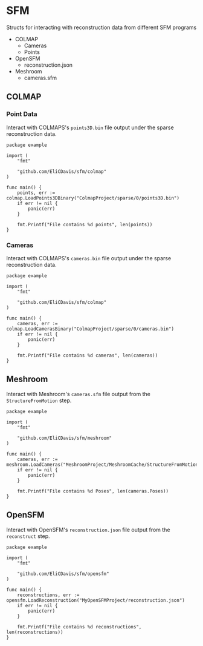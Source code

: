 # SFM

Structs for interacting with reconstruction data from different SFM programs

* COLMAP
	* Cameras
	* Points
* OpenSFM
	* reconstruction.json
* Meshroom
	* cameras.sfm

## COLMAP

### Point Data

Interact with COLMAPS's `points3D.bin` file output under the sparse reconstruction data.

```golang
package example

import (
	"fmt"

	"github.com/EliCDavis/sfm/colmap"
)

func main() {
	points, err := colmap.LoadPoints3DBinary("ColmapProject/sparse/0/points3D.bin")
	if err != nil {
		panic(err)
	}

	fmt.Printf("File contains %d points", len(points))
}

```

### Cameras

Interact with COLMAPS's `cameras.bin` file output under the sparse reconstruction data.

```golang
package example

import (
	"fmt"

	"github.com/EliCDavis/sfm/colmap"
)

func main() {
	cameras, err := colmap.LoadCamerasBinary("ColmapProject/sparse/0/cameras.bin")
	if err != nil {
		panic(err)
	}

	fmt.Printf("File contains %d cameras", len(cameras))
}

```

## Meshroom

Interact with Meshroom's `cameras.sfm` file output from the `StructureFromMotion` step.

```golang
package example

import (
	"fmt"

	"github.com/EliCDavis/sfm/meshroom"
)

func main() {
	cameras, err := meshroom.LoadCameras("MeshroomProject/MeshroomCache/StructureFromMotion/abc123/cameras.sfm")
	if err != nil {
		panic(err)
	}

	fmt.Printf("File contains %d Poses", len(cameras.Poses))
}
```

## OpenSFM

Interact with OpenSFM's `reconstruction.json` file output from the `reconstruct` step.

```golang
package example

import (
	"fmt"

	"github.com/EliCDavis/sfm/opensfm"
)

func main() {
	reconstructions, err := opensfm.LoadReconstruction("MyOpenSFMProject/reconstruction.json")
	if err != nil {
		panic(err)
	}

	fmt.Printf("File contains %d reconstructions", len(reconstructions))
}
```